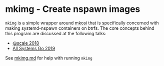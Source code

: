 mkimg - Create nspawn images
============================

`mkimg` is a simple wrapper around [mkosi](https://github.com/systemd/mkosi) that is specifically concerned with
making systemd-nspawn containers on btrfs.  The core concepts behind this program are discussed at the following talks:

* [@scale 2018](https://atscaleconference.com/videos/holding-it-in-scale-the-systemd-tails-on-containers-composable-services-and-runtime-fun-times/)
* [All Systems Go 2019]()

See [mkimg.md](mkimg.md) for help with running `mkimg`